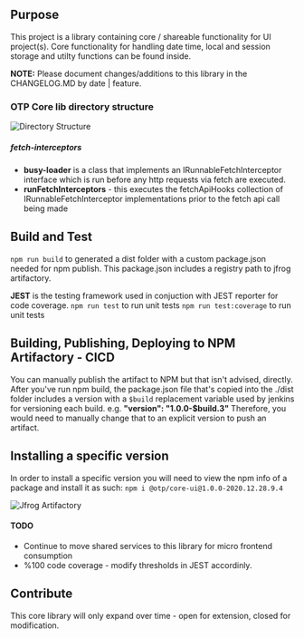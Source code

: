 ## Purpose
This project is a library containing core / shareable functionality for UI project(s). Core functionality for handling date time, local and session storage and utilty functions can be found inside.

**NOTE:** Please document changes/additions to this library in the CHANGELOG.MD by date | feature.


### OTP Core lib directory structure
![Directory Structure](https://cdn-std.droplr.net/files/acc_699068/JD1zhP)

##### fetch-interceptors
  * **busy-loader** is a class that implements an IRunnableFetchInterceptor interface which is run before any http requests via fetch are executed.
  * **runFetchInterceptors** - this executes the fetchApiHooks collection of IRunnableFetchInterceptor implementations prior to the fetch api call being made
## Build and Test
`npm run build` to generated a dist folder with a custom package.json needed for npm publish. This package.json includes a registry path to jfrog artifactory.

**JEST** is the testing framework used in conjuction with JEST reporter for code coverage.
`npm run test` to run unit tests
`npm run test:coverage` to run unit tests

## Building, Publishing, Deploying to NPM Artifactory - CICD
You can manually publish the artifact to NPM but that isn't advised, directly. After you've run npm build, the package.json file that's copied into the ./dist folder includes a version with a `$build` replacement variable used by jenkins for versioning each build. e.g. __"version": "1.0.0-$build.3"__ Therefore, you would need to manually change that to an explicit version to push an artifact.

## Installing a specific version
In order to install a specific version you will need to view the npm info of a package and install it as such: `npm i @otp/core-ui@1.0.0-2020.12.28.9.4`

![Jfrog Artifactory](https://cdn-std.droplr.net/files/acc_699068/f0fnub)

#### TODO
* Continue to move shared services to this library for micro frontend consumption
* %100 code coverage - modify thresholds in JEST accordinly.

## Contribute
This core library will only expand over time - open for extension, closed for modification.
